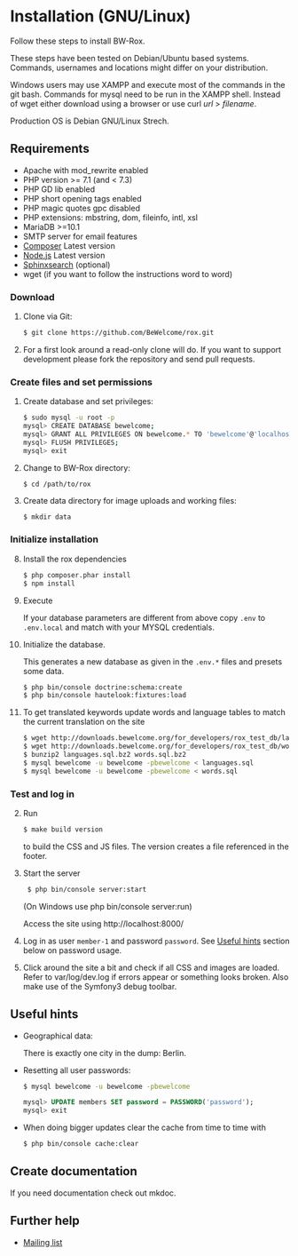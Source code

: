# Installation (GNU/Linux)

Follow these steps to install BW-Rox.

These steps have been tested on Debian/Ubuntu based systems. Commands,
usernames and locations might differ on your distribution.

Windows users may use XAMPP and execute most of the commands in the git bash.
Commands for mysql need to be run in the XAMPP shell. Instead of wget either download
using a browser or use curl _url_ > _filename_.

Production OS is Debian GNU/Linux Strech.

## Requirements

* Apache with mod_rewrite enabled
* PHP version >= 7.1 (and < 7.3)
* PHP GD lib enabled
* PHP short opening tags enabled
* PHP magic quotes gpc disabled
* PHP extensions: mbstring, dom, fileinfo, intl, xsl
* MariaDB >=10.1
* SMTP server for email features
* [Composer](https://www.getcomposer.org) Latest version
* [Node.js](https://nodejs.org/) Latest version
* [Sphinxsearch](http://sphinxsearch.com/) (optional)
* wget (if you want to follow the instructions word to word)

### Download

1. Clone via Git:

    ```bash
    $ git clone https://github.com/BeWelcome/rox.git
    ```

2. For a first look around a read-only clone will do. If you want to support development please fork the repository and send pull requests.

### Create files and set permissions

1.  Create database and set privileges:

    ```bash
    $ sudo mysql -u root -p
    mysql> CREATE DATABASE bewelcome;
    mysql> GRANT ALL PRIVILEGES ON bewelcome.* TO 'bewelcome'@'localhost' IDENTIFIED BY 'bewelcome';
    mysql> FLUSH PRIVILEGES;
    mysql> exit
    ```

1.  Change to BW-Rox directory:

    ```
    $ cd /path/to/rox
    ```

2. Create data directory for image uploads and working files:

    ```bash
    $ mkdir data
    ```

### Initialize installation

8. Install the rox dependencies

    ```bash
    $ php composer.phar install
    $ npm install
    ```

1. Execute
 
    If your database parameters are different from above copy ```.env``` to ```.env.local``` and match with your MYSQL credentials.       

2.  Initialize the database.

    This generates a new database as given in the ```.env.*``` files and presets some data.
        
    ```bash
    $ php bin/console doctrine:schema:create
    $ php bin/console hautelook:fixtures:load
    ``` 
   
10. To get translated keywords update words and language tables to match the current translation on the site

    ```bash
    $ wget http://downloads.bewelcome.org/for_developers/rox_test_db/languages.sql.bz2
    $ wget http://downloads.bewelcome.org/for_developers/rox_test_db/words.sql.bz2
    $ bunzip2 languages.sql.bz2 words.sql.bz2
    $ mysql bewelcome -u bewelcome -pbewelcome < languages.sql
    $ mysql bewelcome -u bewelcome -pbewelcome < words.sql
    ```

### Test and log in

2. Run 

    ```bash
    $ make build version
   ```

   to build the CSS and JS files. The version creates a file referenced in the footer. 

3. Start the server 

   ```bash
    $ php bin/console server:start
   ```

   (On Windows use php bin/console server:run)

   Access the site using http://localhost:8000/

4. Log in as user `member-1` and password `password`. See [Useful hints](#useful-hints) section below
   on password usage.

5. Click around the site a bit and check if all CSS and images are loaded.
   Refer to var/log/dev.log if errors appear or something looks broken. Also make use of the Symfony3 debug toolbar.

## Useful hints

* Geographical data:

    There is exactly one city in the dump: Berlin.

* Resetting all user passwords:

    ```bash
    $ mysql bewelcome -u bewelcome -pbewelcome
    ```

    ```sql
    mysql> UPDATE members SET password = PASSWORD('password');
    mysql> exit
    ```

* When doing bigger updates clear the cache from time to time with

    ```bash
    $ php bin/console cache:clear
    ```
    
## Create documentation

If you need documentation check out mkdoc.

## Further help

* [Mailing list](http://lists.bewelcome.org/mailman/listinfo/bw-dev-discussion)
